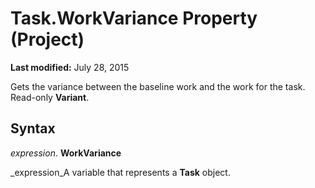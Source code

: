 
# Task.WorkVariance Property (Project)

 **Last modified:** July 28, 2015

Gets the variance between the baseline work and the work for the task. Read-only  **Variant**.

## Syntax

 _expression_. **WorkVariance**

 _expression_A variable that represents a  **Task** object.

